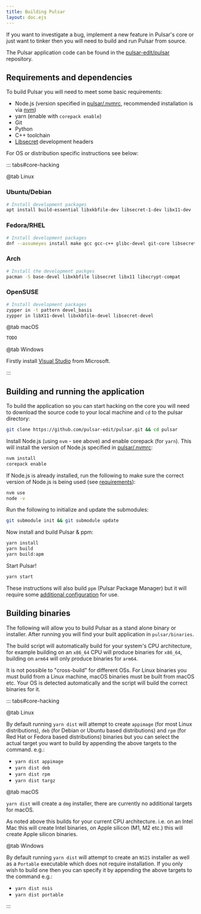 ```yaml
---
title: Building Pulsar
layout: doc.ejs
---
```

<!-- TODO check all of this for accuracy, and if we want to keep these install instructions -->
If you want to investigate a bug, implement a new feature in Pulsar's core or
just want to tinker then you will need to build and run Pulsar from source.

The Pulsar application code can be found in the
[pulsar-edit/pulsar](https://github.com/pulsar-edit/pulsar) repository.

## Requirements and dependencies

To build Pulsar you will need to meet some basic requirements:

- Node.js (version specified in [pulsar/.nvmrc](https://github.com/pulsar-edit/pulsar/blob/master/.nvmrc),
  recommended installation is via [nvm](https://github.com/nvm-sh/nvm))
- yarn (enable with `corepack enable`)
- Git
- Python
- C++ toolchain
- [Libsecret](https://wiki.gnome.org/Projects/Libsecret) development headers

For OS or distribution specific instructions see below:

::: tabs#core-hacking

@tab Linux

### Ubuntu/Debian

```sh
# Install development packages
apt install build-essential libxkbfile-dev libsecret-1-dev libx11-dev
```

### Fedora/RHEL

```sh
# Install development packages
dnf --assumeyes install make gcc gcc-c++ glibc-devel git-core libsecret-devel rpmdevtools libX11-devel libxkbfile-devel nss atk gdk-pixbuf2 gtk3 mesa-dri-drivers
```

### Arch

```sh
# Install the development packges
pacman -S base-devel libxkbfile libsecret libx11 libxcrypt-compat
```

### OpenSUSE

```sh
# Install development packages
zypper in -t pattern devel_basis
zypper in libX11-devel libxkbfile-devel libsecret-devel
```

@tab macOS

```sh
TODO
```

@tab Windows

Firstly install [Visual Studio](https://visualstudio.microsoft.com/downloads/) from Microsoft.

:::

## Building and running the application

To build the application so you can start hacking on the core you will need to
download the source code to your local machine and `cd` to the pulsar directory:

```sh
git clone https://github.com/pulsar-edit/pulsar.git && cd pulsar
```

Install Node.js (using `nvm` - see above) and enable corepack (for `yarn`).
This will install the version of Node.js specified in [pulsar/.nvmrc](https://github.com/pulsar-edit/pulsar/blob/master/.nvmrc):

```sh
nvm install
corepack enable
```

If Node.js is already installed, run the following to make sure the correct
version of Node.js is being used (see [requirements](#requirements-and-dependencies)):

```sh
nvm use
node -v
```

Run the following to initialize and update the submodules:

```sh
git submodule init && git submodule update
```

Now install and build Pulsar & ppm:

```sh
yarn install
yarn build
yarn build:apm
```

Start Pulsar!

```sh
yarn start
```

These instructions will also build `ppm` (Pulsar Package Manager) but it will
require some [additional configuration](#using-ppm-pulsar-package-manager) for
use.

## Building binaries

The following will allow you to build Pulsar as a stand alone binary or
installer. After running you will find your built application in
`pulsar/binaries`.

The build script will automatically build for your system's CPU architecture,
for example building on an `x86_64` CPU will produce binaries for `x86_64`,
building on `arm64` will only produce binaries for `arm64`.

It is not possible to "cross-build" for different OSs. For Linux binaries you
must build from a Linux machine, macOS binaries must be built from macOS etc.
Your OS is detected automatically and the script will build the correct binaries
for it.

::: tabs#core-hacking

@tab Linux

By default running `yarn dist` will attempt to create `appimage` (for most Linux
distributions), `deb` (for Debian or Ubuntu based distributions) and
`rpm` (for Red Hat or Fedora based distributions) binaries but you can select
the actual target you want to build by appending the above targets to the
command. e.g.:

- `yarn dist appimage`
- `yarn dist deb`
- `yarn dist rpm`
- `yarn dist targz`

@tab macOS

`yarn dist` will create a `dmg` installer, there are currently no additional
targets for macOS.

As noted above this builds for your current CPU architecture. i.e. on an Intel
Mac this will create Intel binaries, on Apple silicon (M1, M2 etc.) this will
create Apple silicon binaries.

@tab Windows

By default running `yarn dist` will attempt to create an `NSIS` installer as
well as a `Portable` executable which does not require installation.
If you only wish to build one then you can specify it by appending the above
targets to the command e.g.:

- `yarn dist nsis`
- `yarn dist portable`

:::
